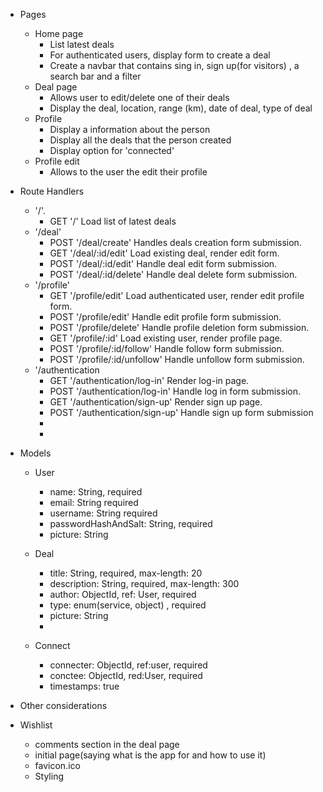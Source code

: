 - Pages
  - Home page
    - List latest deals
    - For authenticated users, display form to create a deal
    - Create a navbar that contains sing in, sign up(for visitors) , a search bar and a filter
  - Deal page
    - Allows user to edit/delete one of their deals
    - Display the deal, location, range (km), date of deal, type of deal
  - Profile
    - Display a information about the person
    - Display all the deals that the person created
    - Display option for 'connected'
  - Profile edit
    - Allows to the user the edit their profile
- Route Handlers
  - '/'.
    - GET '/' Load list of latest deals
  - '/deal'
    - POST '/deal/create' Handles deals creation form submission.
    - GET '/deal/:id/edit' Load existing deal, render edit form.
    - POST '/deal/:id/edit' Handle deal edit form submission.
    - POST '/deal/:id/delete' Handle deal delete form submission.
  - '/profile'
    - GET '/profile/edit' Load authenticated user, render edit profile form.
    - POST '/profile/edit' Handle edit profile form submission.
    - POST '/profile/delete' Handle profile deletion form submission.
    - GET '/profile/:id' Load existing user, render profile page.
    - POST '/profile/:id/follow' Handle follow form submission.
    - POST '/profile/:id/unfollow' Handle unfollow form submission.
  - '/authentication
    - GET '/authentication/log-in' Render log-in page.
    - POST '/authentication/log-in' Handle log in form submission.
    - GET '/authentication/sign-up' Render sign up page.
    - POST '/authentication/sign-up' Handle sign up form submission
    -
    -
- Models

  - User

    - name: String, required
    - email: String required
    - username: String required
    - passwordHashAndSalt: String, required
    - picture: String

  - Deal
    - title: String, required, max-length: 20
    - description: String, required, max-length: 300
    - author: ObjectId, ref: User, required
    - type: enum(service, object) , required
    - picture: String
    -
  - Connect
    - connecter: ObjectId, ref:user, required
    - conctee: ObjectId, red:User, required
    - timestamps: true

- Other considerations
- Wishlist
  - comments section in the deal page
  - initial page(saying what is the app for and how to use it)
  - favicon.ico
  - Styling
